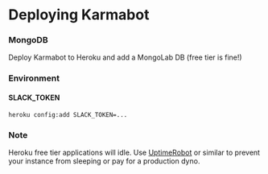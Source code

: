 # Deploying Karmabot

### MongoDB

Deploy Karmabot to Heroku and add a MongoLab DB (free tier is fine!)

### Environment

#### SLACK_TOKEN

```
heroku config:add SLACK_TOKEN=...
```

### Note

Heroku free tier applications will idle. Use [UptimeRobot](http://uptimerobot.com) or similar to prevent your instance from sleeping or pay for a production dyno.
